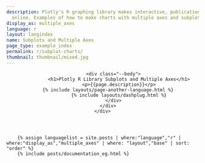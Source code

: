 ```yaml
---
description: Plotly's R graphing library makes interactive, publication-quality graphs
  online. Examples of how to make charts with multiple axes and subplots.
display_as: multiple_axes
language: r
layout: langindex
name: Subplots and Multiple Axes
page_type: example_index
permalink: r/subplot-charts/
thumbnail: thumbnail/mixed.jpg
---
```


<header class="--welcome">
	<div class="--welcome-body">
		<!--div.--wrap-inner-->
		<div class="--title">

			<div class="--body">
				<h1>Plotly R Library Subplots and Multiple Axes</h1>
				<p>{{page.description}}</p>
        {% include layouts/page-another-language.html %}
				{% include layouts/dashplug.html %}
			</div>
		</div>
	</div>
</header>

		{% assign languagelist = site.posts | where:"language","r" | where:"display_as","multiple_axes" | where: "layout","base" | sort: "order" %}
        {% include posts/documentation_eg.html %}
